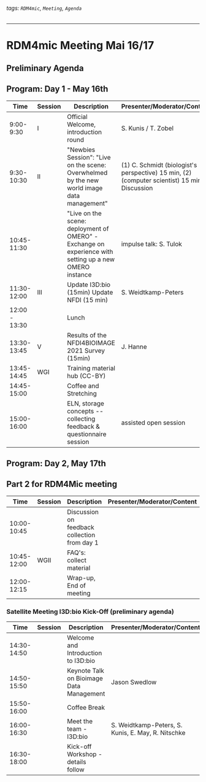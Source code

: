 ###### tags: `RDM4mic`, `Meeting`, `Agenda`
---
# RDM4mic Meeting Mai 16/17 
## Preliminary Agenda

## Program: Day 1 - May 16th
Time | Session | Description | Presenter/Moderator/Content 
--- | --- | --- | ---
9:00-9:30 | I | Official Welcome, introduction round| S. Kunis / T. Zobel
9:30-10:30|II|"Newbies Session": "Live on the scene: Overwhelmed by the new world image data management"|(1) C. Schmidt (biologist's perspective) 15 min, (2)(computer scientist) 15 min, + Discussion|
10:45-11:30||"Live on the scene: deployment of OMERO" - Exchange on experience with setting up a new OMERO instance| impulse talk: S. Tulok|
11:30-12:00|III|Update I3D:bio (15min) Update NFDI (15 min)| S. Weidtkamp-Peters|
12:00 - 13:30||Lunch|
13:30-13:45|V|Results of the NFDI4BIOIMAGE 2021 Survey (15min)| J. Hanne|
13:45-14:45|WGI|Training material hub (CC-BY)|
14:45-15:00||Coffee and Stretching|
15:00-16:00||ELN, storage concepts -- collecting feedback & questionnaire session|assisted open session 

## Program: Day 2, May 17th 
## Part 2 for RDM4Mic meeting
Time | Session | Description | Presenter/Moderator/Content 
--- | --- | --- | ---
10:00-10:45||Discussion on feedback collection from day 1|
10:45-12:00|WGII|FAQ's: collect material|
12:00-12:15||Wrap-up, End of meeting|

### Satellite Meeting I3D:bio Kick-Off (preliminary agenda)
Time | Session | Description | Presenter/Moderator/Content 
--- | --- | --- | ---
14:30-14:50||Welcome and Introduction to I3D:bio | 
14:50-15:50||Keynote Talk on Bioimage Data Management| Jason Swedlow 
15:50-16:00||Coffee Break
16:00-16:30||Meet the team - I3D:bio| S. Weidtkamp-Peters, S. Kunis, E. May, R. Nitschke |
16:30-18:00||Kick-off Workshop - details follow|




